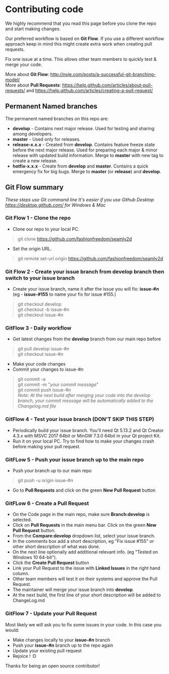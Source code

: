 # Contributing code

We highly recommend that you read this page before you clone the repo and start making changes. 

Our preferred workflow is based on **Git Flow**. If you use a different workflow approach keep in mind this might create extra work when creating pull requests.

Fix one issue at a time. This allows other team members to quickly test & merge your code.

More about **Git Flow**:  http://nvie.com/posts/a-successful-git-branching-model/   
More about **Pull Requests**: https://help.github.com/articles/about-pull-requests/ and https://help.github.com/articles/creating-a-pull-request/    

## Permanent Named branches 

The permanent named branches on this repo are: 
* **develop** - Contains next major release. Used for testing and sharing among developers. 
* **master** - Used only for releases.
* **release-x.x.x** - Created from **develop**. Contains feature freeze state before the next major release. Used for preparing each major & minor release with updated build information. Merge to **master** with new tag to create a new release.
* **hotfix-x.x.x** - Create from **develop** and **master**. Contains a quick emergency fix for big bugs. Merge to **master** (or **release**) and **develop**.

## Git Flow summary 
_These steps use Git command line_ 
_It's easier if you use Github Desktop https://desktop.github.com/ for Windows & Mac_

### Git Flow 1 - Clone the repo

* Clone our repo to your local PC.
>git clone https://github.com/fashionfreedom/seamly2d  
* Set the origin URL.
>git remote set-url origin https://github.com/fashionfreedom/seamly2d  

### Git Flow 2 - Create your issue branch from develop branch then switch to your issue branch 

* Create your issue branch, name it after the issue you will fix: **issue-#_n_** (eg - **issue-#155** to name your fix for issue #155.) 
>git checkout develop       
git checkout -b issue-#_n_   
git checkout issue-#_n_  

### GitFlow 3 - Daily workflow

* Get latest changes from the **develop** branch from our main repo before
>git pull develop issue-#_n_  
git checkout issue-#_n_   
* Make your code changes 
* Commit your changes to issue-#_n_    
>git commit -a  
git commit -m "_your commit message_"  
git commit push issue-#_n_    
_Note: At the next build after merging your code into the develop branch, your commit message will be automatically added to the Changelog.md file_

### GitFlow 4 - Test your issue branch (DON'T SKIP THIS STEP)
 
* Periodically build your issue branch. You'll need Qt 5.13.2 and Qt Creator 4.3.x with MSVC 2017 64bit or MinGW 7.3.0 64bit in your Qt project Kit.
* Run it on your local PC. Try to find how to make your changes crash before making your pull request.

### GitFLow 5 - Push your issue branch up to the main repo

* Push your branch up to our main repo 
>git push -u origin issue-#_n_ 
* Go to **Pull Requests** and click on the green **New Pull Request** button

### GitFLow 6 - Create a Pull Request

* On the Code page in the main repo, make sure **Branch:develop** is selected.   
* Click on **Pull Requests** in the main menu bar. Click on the green **New Pull Request** button.
* From the **Compare:develop** dropdown list, select your issue branch.  
* In the comments box add a short description, eg "Fix issue #155" or other short description of what was done.  
* On the next line optionally add additional relevant info. (eg "Tested on Windows 10 64-bit"). 
* Click the **Create Pull Request** button
* Link your Pull Request to the issue with **Linked Issues** in the right hand column.  
* Other team members will test it on their systems and approve the Pull Request.  
* The maintainer will merge your issue branch into **develop**.
* At the next build, the first line of your short description will be added to ChangeLog.md

### GitFlow 7 - Update your Pull Request 

Most likely we will ask you to fix some issues in your code. In this case you would: 
* Make changes locally to your **issue-#_n_** branch  
* Push your **issue-#_n_** branch up to the repo again  
* Update your existing pull request   
* Rejoice ! :D  

Thanks for being an open source contributor!  
